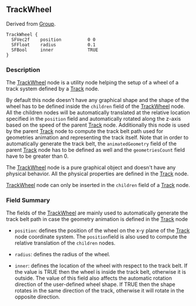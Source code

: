 ## TrackWheel

Derived from [Group](group.md).

```
TrackWheel {
  SFVec2f    position          0 0
  SFFloat    radius            0.1
  SFBool     inner             TRUE
}
```

### Description

The [TrackWheel](#trackwheel) node is a utility node helping the setup of a wheel of a track system
defined by a [Track](track.md) node.

By default this node doesn't have any graphical shape and the shape of the wheel has to be defined inside the `children` field of the [TrackWheel](#trackwheel) node.
All the children nodes will be automatically translated at the relative location specified in the `position` field and automatically rotated along the z-axis based on the speed of the parent [Track](track.md) node.
Additionally this node is used by the parent [Track](track.md) node to compute the track belt path used for geometries animation and representing the track itself.
Note that in order to automatically generate the track belt, the `animatedGeometry` field of the parent [Track](track.md) node has to be defined as well and the `geometriesCount` field have to be greater than 0.

The [TrackWheel](#trackwheel) node is a pure graphical object and doesn't have any physical behavior.
All the physical properties are defined in the [Track](track.md) node. 

[TrackWheel](#trackwheel) node can only be inserted in the `children` field of a
[Track](track.md) node.

### Field Summary

The fields of the [TrackWheel](#trackwheel) are mainly used to automatically generate the track belt path in case the geometry animation is defined in the [Track](track.md) node

- `position`: defines the position of the wheel on the x-y plane of the [Track](track.md) node coordinate system.
The `position`field is also used to compute the relative translation of the `children` nodes.

- `radius`: defines the radius of the wheel.

- `inner`: defines the location of the wheel with respect to the track belt.
If the value is TRUE then the wheel is inside the track belt, otherwise it is outside.
The value of this field also affects the automatic rotation direction of the user-defined wheel shape.
If TRUE then the shape rotates in the same direction of the track, otherwise it will rotate in the opposite direction.
